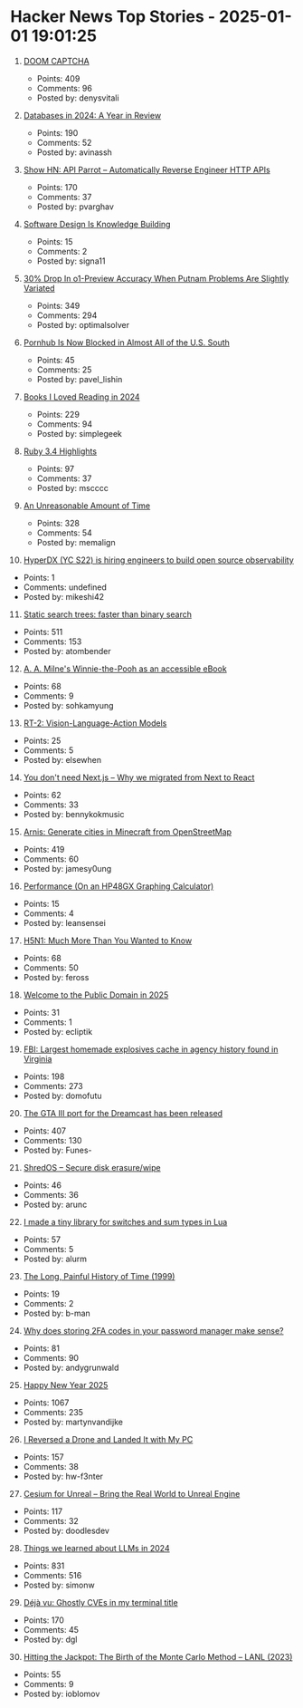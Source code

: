 # Hacker News Top Stories - 2025-01-01 19:01:25

1. [DOOM CAPTCHA](https://doom-captcha.vercel.app/)
   - Points: 409
   - Comments: 96
   - Posted by: denysvitali

2. [Databases in 2024: A Year in Review](https://www.cs.cmu.edu/~pavlo/blog/2025/01/2024-databases-retrospective.html)
   - Points: 190
   - Comments: 52
   - Posted by: avinassh

3. [Show HN: API Parrot – Automatically Reverse Engineer HTTP APIs](https://apiparrot.com/)
   - Points: 170
   - Comments: 37
   - Posted by: pvarghav

4. [Software Design Is Knowledge Building](https://olano.dev/blog/software-design-is-knowledge-building/)
   - Points: 15
   - Comments: 2
   - Posted by: signa11

5. [30% Drop In o1-Preview Accuracy When Putnam Problems Are Slightly Variated](https://openreview.net/forum?id=YXnwlZe0yf&noteId=yrsGpHd0Sf)
   - Points: 349
   - Comments: 294
   - Posted by: optimalsolver

6. [Pornhub Is Now Blocked in Almost All of the U.S. South](https://www.404media.co/pornhub-is-now-blocked-in-almost-all-of-the-u-s-south/)
   - Points: 45
   - Comments: 25
   - Posted by: pavel_lishin

7. [Books I Loved Reading in 2024](https://thoughts.wyounas.com/p/books-i-enjoyed-most-in-2024)
   - Points: 229
   - Comments: 94
   - Posted by: simplegeek

8. [Ruby 3.4 Highlights](https://blog.sinjakli.co.uk/2025/01/01/ruby-3-4-highlights/)
   - Points: 97
   - Comments: 37
   - Posted by: mscccc

9. [An Unreasonable Amount of Time](https://allenpike.com/2024/an-unreasonable-amount-of-time)
   - Points: 328
   - Comments: 54
   - Posted by: memalign

10. [HyperDX (YC S22) is hiring engineers to build open source observability](https://www.ycombinator.com/companies/hyperdx/jobs)
   - Points: 1
   - Comments: undefined
   - Posted by: mikeshi42

11. [Static search trees: faster than binary search](https://curiouscoding.nl/posts/static-search-tree/)
   - Points: 511
   - Comments: 153
   - Posted by: atombender

12. [A. A. Milne's Winnie-the-Pooh as an accessible eBook](https://tilde.zone/@gluejar/113749300977151258)
   - Points: 68
   - Comments: 9
   - Posted by: sohkamyung

13. [RT-2: Vision-Language-Action Models](https://robotics-transformer2.github.io/)
   - Points: 25
   - Comments: 5
   - Posted by: elsewhen

14. [You don't need Next.js – Why we migrated from Next to React](https://www.comfydeploy.com/blog/you-dont-need-nextjs)
   - Points: 62
   - Comments: 33
   - Posted by: bennykokmusic

15. [Arnis: Generate cities in Minecraft from OpenStreetMap](https://github.com/louis-e/arnis)
   - Points: 419
   - Comments: 60
   - Posted by: jamesy0ung

16. [Performance (On an HP48GX Graphing Calculator)](http://masochistcoder.blogspot.com/2016/05/performance.html)
   - Points: 15
   - Comments: 4
   - Posted by: leansensei

17. [H5N1: Much More Than You Wanted to Know](https://www.astralcodexten.com/p/h5n1-much-more-than-you-wanted-to)
   - Points: 68
   - Comments: 50
   - Posted by: feross

18. [Welcome to the Public Domain in 2025](https://blog.archive.org/2025/01/01/welcome-to-the-public-domain-in-2025/)
   - Points: 31
   - Comments: 1
   - Posted by: ecliptik

19. [FBI: Largest homemade explosives cache in agency history found in Virginia](https://thehill.com/national-security/5061535-virginia-man-arrested-explosives/)
   - Points: 198
   - Comments: 273
   - Posted by: domofutu

20. [The GTA III port for the Dreamcast has been released](https://gitlab.com/skmp/dca3-game)
   - Points: 407
   - Comments: 130
   - Posted by: Funes-

21. [ShredOS – Secure disk erasure/wipe](https://github.com/PartialVolume/shredos.x86_64)
   - Points: 46
   - Comments: 36
   - Posted by: arunc

22. [I made a tiny library for switches and sum types in Lua](https://github.com/alurm/lua-match)
   - Points: 57
   - Comments: 5
   - Posted by: alurm

23. [The Long, Painful History of Time (1999)](https://naggum.no/lugm-time.html)
   - Points: 19
   - Comments: 2
   - Posted by: b-man

24. [Why does storing 2FA codes in your password manager make sense?](https://andygrunwald.com/blog/why-does-storing-two-factor-authentication-codes-in-your-password-manager-make-sense/)
   - Points: 81
   - Comments: 90
   - Posted by: andygrunwald

25. [Happy New Year 2025](undefined)
   - Points: 1067
   - Comments: 235
   - Posted by: martynvandijke

26. [I Reversed a Drone and Landed It with My PC](https://www.hardbreak.wiki/network-analysis/protocols/application-layer/proprietary-protocols/parrot-anafi-drone-reverse-engineering)
   - Points: 157
   - Comments: 38
   - Posted by: hw-f3nter

27. [Cesium for Unreal – Bring the Real World to Unreal Engine](https://cesium.com/platform/cesium-for-unreal/)
   - Points: 117
   - Comments: 32
   - Posted by: doodlesdev

28. [Things we learned about LLMs in 2024](https://simonwillison.net/2024/Dec/31/llms-in-2024/)
   - Points: 831
   - Comments: 516
   - Posted by: simonw

29. [Déjà vu: Ghostly CVEs in my terminal title](https://dgl.cx/2024/12/ghostty-terminal-title)
   - Points: 170
   - Comments: 45
   - Posted by: dgl

30. [Hitting the Jackpot: The Birth of the Monte Carlo Method – LANL (2023)](https://www.lanl.gov/media/publications/actinide-research-quarterly/first-quarter-2023/hitting-the-jackpot-the-birth-of-the-monte-carlo-method)
   - Points: 55
   - Comments: 9
   - Posted by: ioblomov

